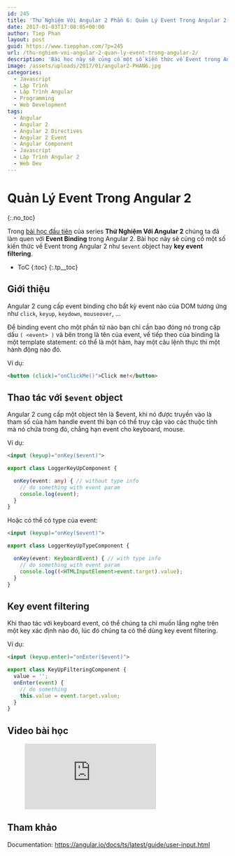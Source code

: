 ```yaml
---
id: 245
title: 'Thử Nghiệm Với Angular 2 Phần 6: Quản Lý Event Trong Angular 2'
date: 2017-01-03T17:08:05+00:00
author: Tiep Phan
layout: post
guid: https://www.tiepphan.com/?p=245
url: /thu-nghiem-voi-angular-2-quan-ly-event-trong-angular-2/
description: 'Bài học này sẽ củng cố một số kiến thức về Event trong Angular 2 như $event object hay key event filtering.'
image: /assets/uploads/2017/01/angular2-PHAN6.jpg
categories:
  - Javascript
  - Lập Trình
  - Lập Trình Angular
  - Programming
  - Web Development
tags:
  - Angular
  - Angular 2
  - Angular 2 Directives
  - Angular 2 Event
  - Angular Component
  - Javascript
  - Lập Trình Angular 2
  - Web Dev
---
```


# Quản Lý Event Trong Angular 2
{:.no_toc}

Trong <a href="/thu-nghiem-voi-angular-2-component-va-data-binding/" target="_blank">bài học đầu tiên</a> của series **Thử Nghiệm Với Angular 2** chúng ta đã làm quen với **Event Binding** trong Angular 2. Bài học này sẽ củng cố một số kiến thức về Event trong Angular 2 như `$event` object hay **key event filtering**.

* ToC
{:toc}
{:.tp__toc}

## Giới thiệu
Angular 2 cung cấp event binding cho bất kỳ event nào của DOM tương ứng như `click`, `keyup`, `keydown`, `mouseover`, &#8230;

Để binding event cho một phần tử nào bạn chỉ cần bao đóng nó trong cặp dấu `( <event> )` và bên trong là tên của event, vế tiếp theo của binding là một template statement: có thể là một hàm, hay một câu lệnh thực thi một hành động nào đó.

Ví dụ:

```html
<button (click)="onClickMe()">Click me!</button>
```

## Thao tác với `$event` object

Angular 2 cung cấp một object tên là $event, khi nó được truyền vào là tham số của hàm handle event thì bạn có thể truy cập vào các thuộc tính mà nó chứa trong đó, chẳng hạn event cho keyboard, mouse.

Ví dụ:

```html
<input (keyup)="onKey($event)">
```

```ts
export class LoggerKeyUpComponent {

  onKey(event: any) { // without type info
    // do something with event param
    console.log(event);
  }
}
```

Hoặc có thể có type của event:

```html
<input (keyup)="onKey($event)">
```
```ts
export class LoggerKeyUpTypeComponent {

  onKey(event: KeyboardEvent) { // with type info
    // do something with event param
    console.log((<HTMLInputElement>event.target).value);
  }
}
```

## Key event filtering

Khi thao tác với keyboard event, có thể chúng ta chỉ muốn lắng nghe trên một key xác định nào đó, lúc đó chúng ta có thể dùng key event filtering.

Ví dụ:

```html
<input (keyup.enter)="onEnter($event)">
```

```ts
export class KeyUpFilteringComponent {
  value = '';
  onEnter(event) { 
    // do something
    this.value = event.target.value;
  }
}
```

## Video bài học

<figure class="video_container">
  <iframe src="https://www.youtube.com/embed/epA82AYZPck" frameborder="0" allowfullscreen="true"> </iframe>
</figure>

## Tham khảo

Documentation: <a href="https://angular.io/docs/ts/latest/guide/user-input.html" target="_blank">https://angular.io/docs/ts/latest/guide/user-input.html</a>